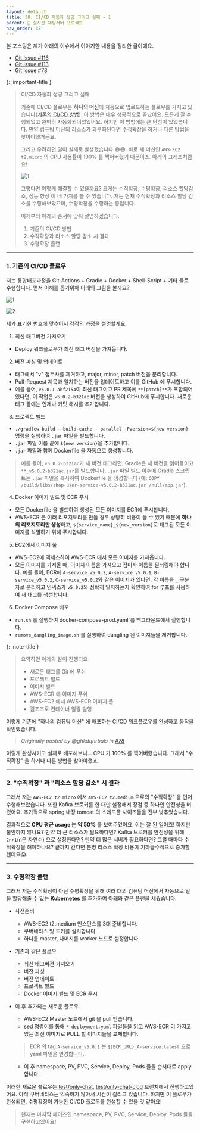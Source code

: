 ```yaml
---
layout: default
title: 38. CI/CD 자동화 성공 그리고 실패 - 1
parent: 📌 실시간 채팅서버 프로젝트
nav_order: 38
---
```


본 포스팅은 제가 아래의 이슈에서 이야기한 내용을 정리한 글이에요. 
* [Git Issue #116](https://github.com/ghkdqhrbals/spring-chatting-server/issues/116)
* [Git Issue #113](https://github.com/ghkdqhrbals/spring-chatting-server/issues/113)
* [Git Issue #78](https://github.com/ghkdqhrbals/spring-chatting-server/issues/78)

{: .important-title }
> CI/CD 자동화 성공 그리고 실패
> 
> 기존에 CI/CD 플로우는 **하나의 머신**에 자동으로 업로드하는 플로우를 가지고 있습니다([기존의 CI/CD 방법](#기존의-cicd-플로우)).
> 이 방법은 매우 성공적으로 끝났어요. 모든게 잘 수행되었고 완벽히 자동화되어있었어요. 하지만 이 방법에는 큰 단점이 있었습니다.
> 만약 컴퓨팅 머신의 리소스가 과부화된다면 수직확장을 하거나 다른 방법을 찾아야했거든요.
> 
> 그리고 우려하던 일이 실제로 발생했습니다 😅😅. 바로 제 머신인 `AWS-EC2 t2.micro` 의 CPU 사용률이 100% 를 찍어버렸기 때문이죠. 아래의 그래프처럼요!
> 
> ![1](https://user-images.githubusercontent.com/29156882/270146879-11b383df-50b6-4c1f-8dc0-2491ba3cfd8a.png)
> 
> 그렇다면 어떻게 해결할 수 있을까요? 크게는 수직확장, 수평확장, 리소스 할당감소, 성능 향상 이 네 가지를 볼 수 있습니다. 
> 저는 현재 수직확장과 리소스 할당 감소를 수행해보았으며, 수평확장을 수행하는 중입니다. 
> 
> 이제부터 아래의 순서에 맞춰 설명하겠습니다. 
> 
> 1. 기존의 CI/CD 방법
> 2. 수직확장과 리소스 할당 감소 시 결과
> 3. 수평확장 플랜

---------

### 1. 기존의 CI/CD 플로우
저는 통합배포과정을 Git-Actions + Gradle + Docker + Shell-Script + 기타 들로 수행합니다. 먼저 이해를 돕기위해 아래의 그림을 볼까요?

![1](https://user-images.githubusercontent.com/29156882/272209262-5731958c-9817-4060-b518-49e2e1e95358.png)

![2](https://user-images.githubusercontent.com/29156882/272209295-29ac3d9d-5523-41cd-ac46-bc28f9e4f997.png)

제가 표기한 번호에 맞추어서 각각의 과정을 설명할게요.

1. 최신 태그버전 가져오기
* Deploy 워크플로우가 최신 태그 버전을 가져옵니다.
2. 버전 파싱 및 업데이트
* 태그에서 "v" 접두사를 제거하고, major, minor, patch 버전을 분리합니다.
* Pull-Request 제목과 일치하는 버전을 업데이트하고 이를 GitHub 에 푸시합니다.
* 예를 들어, `v5.0.1-abf2154`이 최신 태그이고 PR 제목에 `**[patch]**`가 포함되어 있다면, 이 작업은 `v5.0.2-b321ac` 버전을 생성하여 GitHub에 푸시합니다. 새로운 태그 끝에는 언제나 커밋 해시를 추가합니다.
3. 프로젝트 빌드
* `./gradlew build --build-cache --parallel -Pversion=${new version}` 명령을 실행하여 `.jar` 파일을 빌드합니다.
* `.jar` 파일 이름 끝에 `${new version}`을 추가합니다.
* `.jar` 파일과 함께 Dockerfile 을 자동으로 생성합니다.
> 예를 들어, `v5.0.2-b321ac`가 새 버전 태그라면, Gradle은 새 버전을 읽어들이고 `**_v5.0.2-b321ac.jar`를 빌드합니다.
> `.jar` 파일 빌드 이후에 Gradle 스크립트는 `.jar` 파일을 복사하여 Dockerfile 을 생성합니다 (예: `COPY /build/libs/shop-user-service-v5.0.2-b321ac.jar /null/app.jar`).
4. Docker 이미지 빌드 및 ECR 푸시
* 모든 Dockerfile 을 빌드하여 생성된 모든 이미지를 ECR에 푸시합니다.
* AWS-ECR 은 여러 리포지토리를 만들 경우 상당히 비용이 들 수 있기 때문에 **하나의 리포지토리만 생성**하고, `${service_name}_${new_version}`로 태그된 모든 이미지를 식별하기 위해 푸시합니다.
5. EC2에서 이미지 풀
* AWS-EC2에 액세스하여 AWS-ECR 에서 모든 이미지를 가져옵니다.
* 모든 이미지를 가져올 때, 이미지 이름을 가져오고 접미사 이름을 필터링해야 합니다. 예를 들어, ECR에 `A-service_v5.0.2`, `A-service_v5.0.1`, `B-service_v5.0.2`, `C-service_v5.0.2`와 같은 이미지가 있다면, 각 이름을 `_` 구분자로 분리하고 인덱스가 `v5.0.2`와 정확히 일치하는지 확인하여 for 루프를 사용하여 새 태그를 생성합니다.
6. Docker Compose 배포
* `run.sh` 를 실행하여 docker-compose-prod.yaml`를 백그라운드에서 실행합니다.
* `remove_dangling_image.sh` 를 실행하여 dangling 된 이미지들을 제거합니다. 

{: .note-title }
> 요약하면 아래와 같이 진행되요
>
> * 새로운 태그를 Git 에 푸쉬
> * 프로젝트 빌드
> * 이미지 빌드
> * AWS-ECR 에 이미지 푸쉬
> * AWS-EC2 에서 AWS-ECR 이미지 풀
> * 컴포즈로 컨테이너 일괄 실행

이렇게 기존에 "하나의 컴퓨팅 머신" 에 배포하는 CI/CD 워크플로우를 완성하고 동작을 확인했습니다.
> _Originally posted by @ghkdqhrbals in [#78](https://github.com/ghkdqhrbals/spring-chatting-server/issues/78#issuecomment-1732490496)_

이렇게 완성시키고 실제로 배포해보니... CPU 가 100% 를 찍어버렸습니다. 그래서 "수직확장" 을 하거나 다른 방법을 찾아야했죠.

------------

### 2. "수직확장" 과 "리소스 할당 감소" 시 결과

그래서 저는 `AWS-EC2 t2.micro` 에서 `AWS-EC2 t2.medium` 으로의 "수직확장" 을 먼저 수행해보았습니다.
또한 Kafka 브로커를 한 대만 설정해서 장점 중 하나인 안전성을 버렸어요. 추가적으로 spring 내장 tomcat 의 스레드풀 사이즈들을 전부 낮추었습니다. 

결과적으로 **CPU 평균 usage 는 약 50%** 를 보여주었어요.
이는 잘 된 일이죠! 하지만 불안하지 않나요? 만약 더 큰 리소스가 필요하다면? Kafka 브로커를 안전성을 위해 `2n+1`(n은 자연수) 으로 설정한다면? 만약 더 많은 서버가 필요하다면? 그럴 때마다 수직확장을 해야하나요? 끝까지 간다면 분명 리소스 확장 비용이 기하급수적으로 증가할텐데요😱.


--------

### 3. 수평확장 플랜
그래서 저는 수직확장이 아닌 수평확장을 위해 여러 대의 컴퓨팅 머신에서 자동으로 일을 할당해줄 수 있는 **Kubernetes** 를 추가하여 아래와 같은 플랜을 세웠습니다.

* 사전준비
  * AWS-EC2 t2.medium 인스턴스를 3대 준비합니다.
  * 쿠버네티스 및 도커를 설치합니다.
  * 하나를 master, 나머지를 worker 노드로 설정합니다.

* 기존과 같은 플로우
  * 최신 태그버전 가져오기
  * 버전 파싱
  * 버전 업데이트
  * 프로젝트 빌드
  * Docker 이미지 빌드 및 ECR 푸시

* 이 후 추가되는 새로운 플로우
  * AWS-EC2 Master 노드에서 git 을 pull 받습니다.
  * sed 명령어를 통해 `*-deployment.yaml` 파일들을 읽고 AWS-ECR 이 가지고 있는 최신 이미지로 PULL 할 이미지들을 교체합니다.
  > ECR 의 tag:`A-service_v5.0.1` 는 `${ECR_URL}_A-service:latest` 으로 yaml 파일을 변경합니다. 
  * 이 후 namespace, PV, PVC, Service, Deploy, Pods 들을 순서대로 apply 합니다.

이러한 새로운 플로우는 [test/only-chat](https://github.com/ghkdqhrbals/spring-chatting-server/tree/test/only-chat), 
[test/only-chat-cicd](https://github.com/ghkdqhrbals/spring-chatting-server/tree/test/only-chat-cicd) 브랜치에서 진행하고있어요.
아직 쿠버네티스는 익숙하지 않아서 시간이 걸리고 있습니다. 하지만 이 플로우가 완성되면, 수평확장이 가능한 CI/CD 플로우를 완성할 수 있을 것 같아요!
> 현재는 마지막 페이즈인 namespace, PV, PVC, Service, Deploy, Pods 들을 구현하고있어요! 
